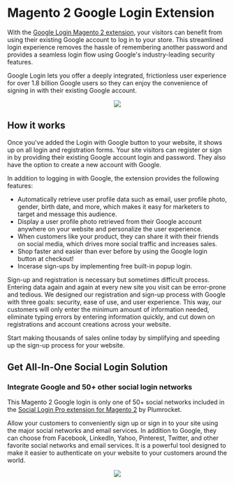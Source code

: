 # Magento 2 Google Login Extension

With the [Google Login Magento 2 extension](https://plumrocket.com/magento-social-login-pro/google-login), your visitors can benefit from using their existing Google account to log in to your store. This streamlined login experience removes the hassle of remembering another password and provides a seamless login flow using Google's industry-leading security features.
 
Google Login lets you offer a deeply integrated, frictionless user experience for over 1.8 billion Google users so they can enjoy the convenience of signing in with their existing Google account.

<p align="center">
  <img src="https://user-images.githubusercontent.com/4431548/139816746-391e18c9-d77f-4556-93cb-81e1f73452a7.png" />
</p>

## How it works
 
Once you've added the Login with Google button to your website, it shows up on all login and registration forms. Your site visitors can register or sign in by providing their existing Google account login and password. They also have the option to create a new account with Google.
 
In addition to logging in with Google, the extension provides the following features:

* Automatically retrieve user profile data such as email, user profile photo, gender, birth date, and more, which makes it easy for marketers to target and message this audience.
* Display a user profile photo retrieved from their Google account anywhere on your website and personalize the user experience.
* When customers like your product, they can share it with their friends on social media, which drives more social traffic and increases sales.
* Shop faster and easier than ever before by using the Google login button at checkout!
* Incerase sign-ups by implementing free built-in popup login. 

Sign-up and registration is necessary but sometimes difficult process. Entering data again and again at every new site you visit can be error-prone and tedious. We designed our registration and sign-up process with Google with three goals: security, ease of use, and user experience. This way, our customers will only enter the minimum amount of information needed, eliminate typing errors by entering information quickly, and cut down on registrations and account creations across your website.

Start making thousands of sales online today by simplifying and speeding up the sign-up process for your website.

## Get All-In-One Social Login Solution
### Integrate Google and 50+ other social login networks

This Magento 2 Google login is only one of 50+ social networks included in the [Social Login Pro extension for Magento 2](https://plumrocket.com/magento-social-login-pro) by Plumrocket. 

Allow your customers to conveniently sign up or sign in to your site using the major social networks and email services. In addition to Google, they can choose from Facebook, LinkedIn, Yahoo, Pinterest, Twitter, and other favorite social networks and email services. It is a powerful tool designed to make it easier to authenticate on your website to your customers around the world.

<p align="center">
  <img src="https://user-images.githubusercontent.com/4431548/139816741-8af03e7c-7ba7-4803-8801-37f852078860.png" />
</p>
